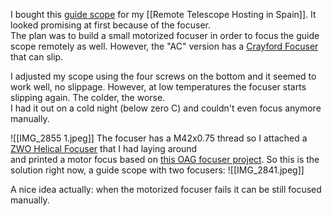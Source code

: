 I bought this [guide scope](https://www.touptekastro.com/en-eu/products/guide-scope) for my [[Remote Telescope Hosting in Spain]]. It looked promising at first because of the focuser.\
The plan was to build a small motorized focuser in order to focus the guide scope remotely as well. However, the "AC" version has a [Crayford Focuser](https://en.wikipedia.org/wiki/Crayford_focuser) that can slip.

I adjusted my scope using the four screws on the bottom and it seemed to work well, no slippage. However, at low temperatures the focuser starts slipping again. The colder, the worse.\
I had it out on a cold night (below zero C) and couldn't even focus anymore manually. 

![[IMG_2855 1.jpeg]]
The focuser has a M42x0.75 thread so I attached a [ZWO Helical Focuser](https://www.zwoastro.com/product/zwo-1-25%E2%80%B3-helical-focuser/) that I had laying around\
and printed a motor focus based on [this OAG focuser project](https://github.com/jlecomte/ascom-oag-focuser). So this is the solution right now, a guide scope with two focusers:
![[IMG_2841.jpeg]]

A nice idea actually: when the motorized focuser fails it can be still focused manually.